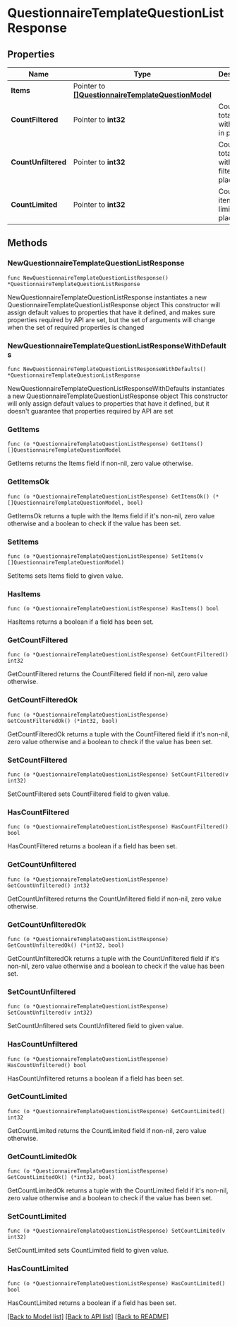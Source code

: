# QuestionnaireTemplateQuestionListResponse

## Properties

Name | Type | Description | Notes
------------ | ------------- | ------------- | -------------
**Items** | Pointer to [**[]QuestionnaireTemplateQuestionModel**](QuestionnaireTemplateQuestionModel.md) |  | [optional] 
**CountFiltered** | Pointer to **int32** | Count of total items with filters in place | [optional] 
**CountUnfiltered** | Pointer to **int32** | Count of total items without filters in place | [optional] 
**CountLimited** | Pointer to **int32** | Count of items with limit in place | [optional] 

## Methods

### NewQuestionnaireTemplateQuestionListResponse

`func NewQuestionnaireTemplateQuestionListResponse() *QuestionnaireTemplateQuestionListResponse`

NewQuestionnaireTemplateQuestionListResponse instantiates a new QuestionnaireTemplateQuestionListResponse object
This constructor will assign default values to properties that have it defined,
and makes sure properties required by API are set, but the set of arguments
will change when the set of required properties is changed

### NewQuestionnaireTemplateQuestionListResponseWithDefaults

`func NewQuestionnaireTemplateQuestionListResponseWithDefaults() *QuestionnaireTemplateQuestionListResponse`

NewQuestionnaireTemplateQuestionListResponseWithDefaults instantiates a new QuestionnaireTemplateQuestionListResponse object
This constructor will only assign default values to properties that have it defined,
but it doesn't guarantee that properties required by API are set

### GetItems

`func (o *QuestionnaireTemplateQuestionListResponse) GetItems() []QuestionnaireTemplateQuestionModel`

GetItems returns the Items field if non-nil, zero value otherwise.

### GetItemsOk

`func (o *QuestionnaireTemplateQuestionListResponse) GetItemsOk() (*[]QuestionnaireTemplateQuestionModel, bool)`

GetItemsOk returns a tuple with the Items field if it's non-nil, zero value otherwise
and a boolean to check if the value has been set.

### SetItems

`func (o *QuestionnaireTemplateQuestionListResponse) SetItems(v []QuestionnaireTemplateQuestionModel)`

SetItems sets Items field to given value.

### HasItems

`func (o *QuestionnaireTemplateQuestionListResponse) HasItems() bool`

HasItems returns a boolean if a field has been set.

### GetCountFiltered

`func (o *QuestionnaireTemplateQuestionListResponse) GetCountFiltered() int32`

GetCountFiltered returns the CountFiltered field if non-nil, zero value otherwise.

### GetCountFilteredOk

`func (o *QuestionnaireTemplateQuestionListResponse) GetCountFilteredOk() (*int32, bool)`

GetCountFilteredOk returns a tuple with the CountFiltered field if it's non-nil, zero value otherwise
and a boolean to check if the value has been set.

### SetCountFiltered

`func (o *QuestionnaireTemplateQuestionListResponse) SetCountFiltered(v int32)`

SetCountFiltered sets CountFiltered field to given value.

### HasCountFiltered

`func (o *QuestionnaireTemplateQuestionListResponse) HasCountFiltered() bool`

HasCountFiltered returns a boolean if a field has been set.

### GetCountUnfiltered

`func (o *QuestionnaireTemplateQuestionListResponse) GetCountUnfiltered() int32`

GetCountUnfiltered returns the CountUnfiltered field if non-nil, zero value otherwise.

### GetCountUnfilteredOk

`func (o *QuestionnaireTemplateQuestionListResponse) GetCountUnfilteredOk() (*int32, bool)`

GetCountUnfilteredOk returns a tuple with the CountUnfiltered field if it's non-nil, zero value otherwise
and a boolean to check if the value has been set.

### SetCountUnfiltered

`func (o *QuestionnaireTemplateQuestionListResponse) SetCountUnfiltered(v int32)`

SetCountUnfiltered sets CountUnfiltered field to given value.

### HasCountUnfiltered

`func (o *QuestionnaireTemplateQuestionListResponse) HasCountUnfiltered() bool`

HasCountUnfiltered returns a boolean if a field has been set.

### GetCountLimited

`func (o *QuestionnaireTemplateQuestionListResponse) GetCountLimited() int32`

GetCountLimited returns the CountLimited field if non-nil, zero value otherwise.

### GetCountLimitedOk

`func (o *QuestionnaireTemplateQuestionListResponse) GetCountLimitedOk() (*int32, bool)`

GetCountLimitedOk returns a tuple with the CountLimited field if it's non-nil, zero value otherwise
and a boolean to check if the value has been set.

### SetCountLimited

`func (o *QuestionnaireTemplateQuestionListResponse) SetCountLimited(v int32)`

SetCountLimited sets CountLimited field to given value.

### HasCountLimited

`func (o *QuestionnaireTemplateQuestionListResponse) HasCountLimited() bool`

HasCountLimited returns a boolean if a field has been set.


[[Back to Model list]](../README.md#documentation-for-models) [[Back to API list]](../README.md#documentation-for-api-endpoints) [[Back to README]](../README.md)


